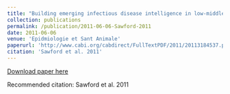 ```yaml
---
title: "Building emerging infectious disease intelligence in low-middle income countries:  The potential role for mobile phone-based surveillance systems."
collection: publications
permalink: /publication/2011-06-06-Sawford-2011
date: 2011-06-06
venue: 'Epidmiologie et Sant Animale'
paperurl: 'http://www.cabi.org/cabdirect/FullTextPDF/2011/20113184537.pdf'
citation: 'Sawford et al. 2011'
---
```


<a href='http://www.cabi.org/cabdirect/FullTextPDF/2011/20113184537.pdf'>Download paper here</a>

Recommended citation: Sawford et al. 2011